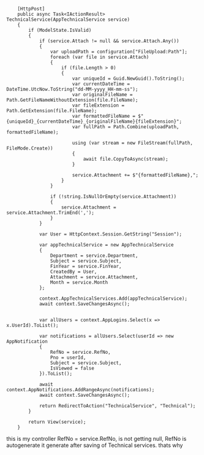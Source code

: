         [HttpPost]
        public async Task<IActionResult> TechnicalService(AppTechnicalService service)
        {
            if (ModelState.IsValid)
            {
                if (service.Attach != null && service.Attach.Any())
                {
                    var uploadPath = configuration["FileUpload:Path"];
                    foreach (var file in service.Attach)
                    {
                        if (file.Length > 0)
                        {
                            var uniqueId = Guid.NewGuid().ToString();
                            var currentDateTime = DateTime.UtcNow.ToString("dd-MM-yyyy_HH-mm-ss");
                            var originalFileName = Path.GetFileNameWithoutExtension(file.FileName);
                            var fileExtension = Path.GetExtension(file.FileName);
                            var formattedFileName = $"{uniqueId}_{currentDateTime}_{originalFileName}{fileExtension}";
                            var fullPath = Path.Combine(uploadPath, formattedFileName);

                            using (var stream = new FileStream(fullPath, FileMode.Create))
                            {
                                await file.CopyToAsync(stream);
                            }

                            service.Attachment += $"{formattedFileName},";
                        }
                    }

                    if (!string.IsNullOrEmpty(service.Attachment))
                    {
                        service.Attachment = service.Attachment.TrimEnd(',');
                    }
                }

                var User = HttpContext.Session.GetString("Session");

                var appTechnicalService = new AppTechnicalService
                {
                    Department = service.Department,
                    Subject = service.Subject,
                    FinYear = service.FinYear,
                    CreatedBy = User,
                    Attachment = service.Attachment,
                    Month = service.Month
                };

                context.AppTechnicalServices.Add(appTechnicalService);
                await context.SaveChangesAsync();

               
                var allUsers = context.AppLogins.Select(x => x.UserId).ToList();

                var notifications = allUsers.Select(userId => new AppNotification
                {
                    RefNo = service.RefNo, 
                    Pno = userId,  
                    Subject = service.Subject,
                    IsViewed = false
                }).ToList();

                await context.AppNotifications.AddRangeAsync(notifications);
                await context.SaveChangesAsync();

                return RedirectToAction("TechnicalService", "Technical");
            }

            return View(service);
        }

this is my controller 
 RefNo = service.RefNo, is not getting null, RefNo is autogenerate it generate after saving of Technical services. thats why  
